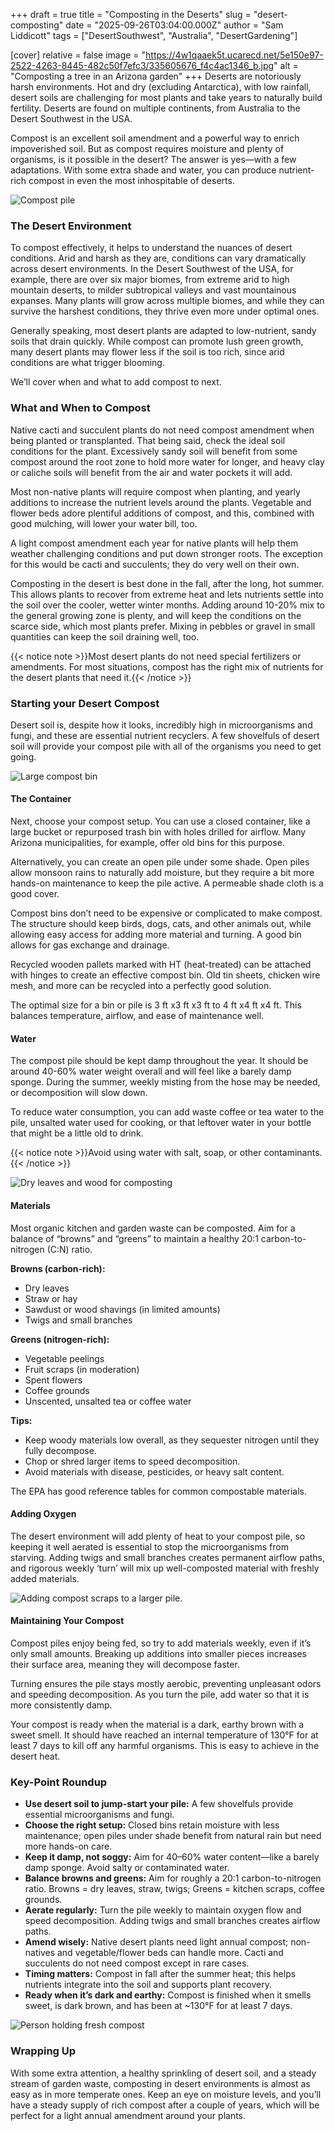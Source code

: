 +++
draft = true
title = "Composting in the Deserts"
slug = "desert-composting"
date = "2025-09-26T03:04:00.000Z"
author = "Sam Liddicott"
tags = ["DesertSouthwest", "Australia", "DesertGardening"]

[cover]
relative = false
image = "https://4w1qaaek5t.ucarecd.net/5e150e97-2522-4263-8445-482c50f7efc3/335605676_f4c4ac1346_b.jpg"
alt = "Composting a tree in an Arizona garden"
+++
Deserts are notoriously harsh environments. Hot and dry (excluding Antarctica), with low rainfall, desert soils are challenging for most plants and take years to naturally build fertility. Deserts are found on multiple continents, from Australia to the Desert Southwest in the USA.

Compost is an excellent soil amendment and a powerful way to enrich impoverished soil. But as compost requires moisture and plenty of organisms, is it possible in the desert? The answer is yes—with a few adaptations. With some extra shade and water, you can produce nutrient-rich compost in even the most inhospitable of deserts.

![Compost pile](https://4w1qaaek5t.ucarecd.net/39d53adc-db47-4286-a295-8bb5932bf213/turning-compost-pile-community-garden-compost-full-microorganisms-sustainable-regenerative-agriculture-with-soil-sample.jpg)

### The Desert Environment

To compost effectively, it helps to understand the nuances of desert conditions. Arid and harsh as they are, conditions can vary dramatically across desert environments. In the Desert Southwest of the USA, for example, there are over six major biomes, from extreme arid to high mountain deserts, to milder subtropical valleys and vast mountainous expanses. Many plants will grow across multiple biomes, and while they can survive the harshest conditions, they thrive even more under optimal ones.

Generally speaking, most desert plants are adapted to low-nutrient, sandy soils that drain quickly. While compost can promote lush green growth, many desert plants may flower less if the soil is too rich, since arid conditions are what trigger blooming.

We’ll cover when and what to add compost to next.

### What and When to Compost

Native cacti and succulent plants do not need compost amendment when being planted or transplanted. That being said, check the ideal soil conditions for the plant. Excessively sandy soil will benefit from some compost around the root zone to hold more water for longer, and heavy clay or caliche soils will benefit from the air and water pockets it will add.

Most non-native plants will require compost when planting, and yearly additions to increase the nutrient levels around the plants. Vegetable and flower beds adore plentiful additions of compost, and this, combined with good mulching, will lower your water bill, too.

A light compost amendment each year for native plants will help them weather challenging conditions and put down stronger roots. The exception for this would be cacti and succulents; they do very well on their own. 

Composting in the desert is best done in the fall, after the long, hot summer. This allows plants to recover from extreme heat and lets nutrients settle into the soil over the cooler, wetter winter months. Adding around 10-20% mix to the general growing zone is plenty, and will keep the conditions on the scarce side, which most plants prefer. Mixing in pebbles or gravel in small quantities can keep the soil draining well, too.

{{< notice note >}}Most desert plants do not need special fertilizers or amendments. For most situations, compost has the right mix of nutrients for the desert plants that need it.{{< /notice >}}

### Starting your Desert Compost

Desert soil is, despite how it looks, incredibly high in microorganisms and fungi, and these are essential nutrient recyclers. A few shovelfuls of desert soil will provide your compost pile with all of the organisms you need to get going.


![Large compost bin](https://4w1qaaek5t.ucarecd.net/e13be346-53f7-4bb7-b2ef-71e4b15360a9/gardening.jpg)

#### The Container

Next, choose your compost setup. You can use a closed container, like a large bucket or repurposed trash bin with holes drilled for airflow. Many Arizona municipalities, for example, offer old bins for this purpose. 

Alternatively, you can create an open pile under some shade. Open piles allow monsoon rains to naturally add moisture, but they require a bit more hands-on maintenance to keep the pile active. A permeable shade cloth is a good cover. 

Compost bins don’t need to be expensive or complicated to make compost. The structure should keep birds, dogs, cats, and other animals out, while allowing easy access for adding more material and turning. A good bin allows for gas exchange and drainage. 

Recycled wooden pallets marked with HT (heat-treated) can be attached with hinges to create an effective compost bin. Old tin sheets, chicken wire mesh, and more can be recycled into a perfectly good solution.

The optimal size for a bin or pile is 3 ft x3 ft x3 ft to 4 ft x4 ft x4 ft. This balances temperature, airflow, and ease of maintenance well.

#### Water 

The compost pile should be kept damp throughout the year. It should be around 40-60% water weight overall and will feel like a barely damp sponge. During the summer, weekly misting from the hose may be needed, or decomposition will slow down.

To reduce water consumption, you can add waste coffee or tea water to the pile, unsalted water used for cooking, or that leftover water in your bottle that might be a little old to drink.

{{< notice note >}}Avoid using water with salt, soap, or other contaminants.{{< /notice >}}

![Dry leaves and wood for composting](https://4w1qaaek5t.ucarecd.net/75d3f1a4-5d1e-49d4-890a-2f660447c085/full-frame-shot-dry-leaves-wood.jpg)

#### Materials

Most organic kitchen and garden waste can be composted. Aim for a balance of “browns” and “greens” to maintain a healthy 20:1 carbon-to-nitrogen (C:N) ratio.

**Browns (carbon-rich):**

* Dry leaves
* Straw or hay
* Sawdust or wood shavings (in limited amounts)
* Twigs and small branches

**Greens (nitrogen-rich):**

* Vegetable peelings
* Fruit scraps (in moderation)
* Spent flowers
* Coffee grounds
* Unscented, unsalted tea or coffee water

**Tips:**

* Keep woody materials low overall, as they sequester nitrogen until they fully decompose.
* Chop or shred larger items to speed decomposition.
* Avoid materials with disease, pesticides, or heavy salt content.

The EPA has good reference tables for common compostable materials.


#### Adding Oxygen

The desert environment will add plenty of heat to your compost pile, so keeping it well aerated is essential to stop the microorganisms from starving. Adding twigs and small branches creates permanent airflow paths, and rigorous weekly ‘turn’ will mix up well-composted material with freshly added materials.


![Adding compost scraps to a larger pile.](https://4w1qaaek5t.ucarecd.net/b762b45d-0fdb-45a6-b01a-1caab707fddb/high-angle-view-food-barbecue-grill.jpg)

#### Maintaining Your Compost

Compost piles enjoy being fed, so try to add materials weekly, even if it’s only small amounts. Breaking up additions into smaller pieces increases their surface area, meaning they will decompose faster.

Turning ensures the pile stays mostly aerobic, preventing unpleasant odors and speeding decomposition. As you turn the pile, add water so that it is more consistently damp. 

Your compost is ready when the material is a dark, earthy brown with a sweet smell. It should have reached an internal temperature of 130°F for at least 7 days to kill off any harmful organisms. This is easy to achieve in the desert heat.

### Key-Point Roundup

* **Use desert soil to jump-start your pile:** A few shovelfuls provide essential microorganisms and fungi.
* **Choose the right setup:** Closed bins retain moisture with less maintenance; open piles under shade benefit from natural rain but need more hands-on care.
* **Keep it damp, not soggy:** Aim for 40–60% water content—like a barely damp sponge. Avoid salty or contaminated water.
* **Balance browns and greens:** Aim for roughly a 20:1 carbon-to-nitrogen ratio. Browns = dry leaves, straw, twigs; Greens = kitchen scraps, coffee grounds.
* **Aerate regularly:** Turn the pile weekly to maintain oxygen flow and speed decomposition. Adding twigs and small branches creates airflow paths.
* **Amend wisely:** Native desert plants need light annual compost; non-natives and vegetable/flower beds can handle more. Cacti and succulents do not need compost except in rare cases.
* **Timing matters:** Compost in fall after the summer heat; this helps nutrients integrate into the soil and supports plant recovery.
* **Ready when it’s dark and earthy:** Compost is finished when it smells sweet, is dark brown, and has been at ~130°F for at least 7 days.

![Person holding fresh compost](https://4w1qaaek5t.ucarecd.net/b0d5c59c-0b30-46fa-972d-a81c8e03d66a/cropped-hand-person-planting-sapling.jpg)

### Wrapping Up

With some extra attention, a healthy sprinkling of desert soil, and a steady stream of garden waste, composting in desert environments is almost as easy as in more temperate ones. Keep an eye on moisture levels, and you’ll have a steady supply of rich compost after a couple of years, which will be perfect for a light annual amendment around your plants.
